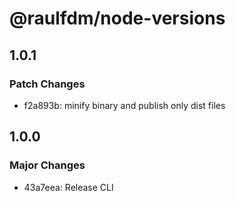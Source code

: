 # @raulfdm/node-versions

## 1.0.1

### Patch Changes

- f2a893b: minify binary and publish only dist files

## 1.0.0

### Major Changes

- 43a7eea: Release CLI

